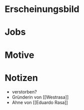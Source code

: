 # Erscheinungsbild



# Jobs



# Motive



# Notizen

- verstorben?
- Gründerin von [[Westrasa]]
- Ahne von [[Eduardo Rasa]]
